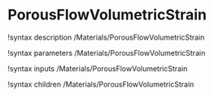 # PorousFlowVolumetricStrain
!syntax description /Materials/PorousFlowVolumetricStrain

!syntax parameters /Materials/PorousFlowVolumetricStrain

!syntax inputs /Materials/PorousFlowVolumetricStrain

!syntax children /Materials/PorousFlowVolumetricStrain
